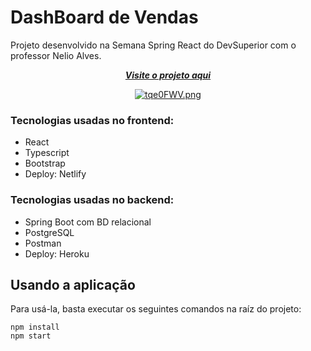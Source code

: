 #  DashBoard de Vendas

Projeto desenvolvido na Semana Spring React do DevSuperior com o professor Nelio Alves.



<div align="center">

[***Visite o projeto aqui***](https://dsvendas-frontend.netlify.app/)<br />



[![tqe0FWV.png](https://i.imgur.com/tqe0FWV.png)](https://imgur.com/tqe0FWV)
</div>


### Tecnologias usadas no frontend:

- React 
- Typescript 
- Bootstrap
- Deploy: Netlify

### Tecnologias usadas no backend:

- Spring Boot com BD relacional
- PostgreSQL
- Postman
- Deploy: Heroku

## Usando a aplicação
Para usá-la, basta executar os seguintes comandos na raíz do projeto:
```
npm install
npm start
```

   



